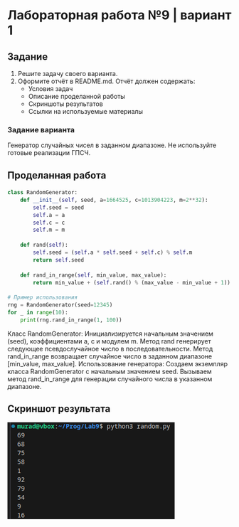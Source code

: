 # Лабораторная работа №9 | вариант 1
## Задание
1) Решите задачу своего варианта.
2) Оформите отчёт в README.md. Отчёт должен содержать:
    - Условия задач
    - Описание проделанной работы
    - Скриншоты результатов
    - Ссылки на используемые материалы
### Задание варианта
Генератор случайных чисел в заданном диапазоне. Не используйте готовые реализации ГПСЧ.
## Проделанная работа
```python
class RandomGenerator:
    def __init__(self, seed, a=1664525, c=1013904223, m=2**32):
        self.seed = seed
        self.a = a
        self.c = c
        self.m = m

    def rand(self):
        self.seed = (self.a * self.seed + self.c) % self.m
        return self.seed

    def rand_in_range(self, min_value, max_value):
        return min_value + (self.rand() % (max_value - min_value + 1))

# Пример использования
rng = RandomGenerator(seed=12345)
for _ in range(10):
    print(rng.rand_in_range(1, 100))
```
Класс RandomGenerator:
Инициализируется начальным значением (seed), коэффициентами a, c и модулем m.
Метод rand генерирует следующее псевдослучайное число в последовательности.
Метод rand_in_range возвращает случайное число в заданном диапазоне [min_value, max_value].
Использование генератора:
Создаем экземпляр класса RandomGenerator с начальным значением seed.
Вызываем метод rand_in_range для генерации случайного числа в указанном диапазоне.

## Скриншот результата
![res](random.png)
